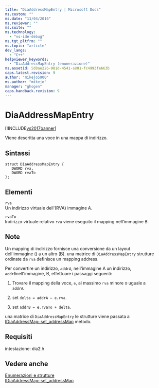 ```yaml
---
title: "DiaAddressMapEntry | Microsoft Docs"
ms.custom: ""
ms.date: "11/04/2016"
ms.reviewer: ""
ms.suite: ""
ms.technology: 
  - "vs-ide-debug"
ms.tgt_pltfrm: ""
ms.topic: "article"
dev_langs: 
  - "C++"
helpviewer_keywords: 
  - "DiaAddressMapEntry (enumerazione)"
ms.assetid: 5d0ae226-981d-4541-a801-fc4993fe663b
caps.latest.revision: 9
author: "mikejo5000"
ms.author: "mikejo"
manager: "ghogen"
caps.handback.revision: 9
---
```

# DiaAddressMapEntry
[!INCLUDE[vs2017banner](../../code-quality/includes/vs2017banner.md)]

Viene descritta una voce in una mappa di indirizzo.  
  
## Sintassi  
  
```cpp#  
struct DiaAddressMapEntry {   
   DWORD rva,  
   DWORD rvaTo  
};  
```  
  
## Elementi  
 `rva`  
 Un indirizzo virtuale dell'\(RVA\) immagine A.  
  
 `rvaTo`  
 Indirizzo virtuale relativo `rva` viene eseguito il mapping nell'immagine B.  
  
## Note  
 Un mapping di indirizzo fornisce una conversione da un layout dell'immagine \(\) a un altro \(B\).  una matrice di `DiaAddressMapEntry` strutture ordinate da  `rva` definisce un mapping address.  
  
 Per convertire un indirizzo, `addrA`, nell'immagine A un indirizzo,  `addrB`nell'immagine, B, effettuare i passaggi seguenti:  
  
1.  Trovare il mapping della voce, `e`, al massimo  `rva` minore o uguale a  `addrA`.  
  
2.  set `delta = addrA – e.rva`.  
  
3.  set `addrB = e.rvaTo + delta`.  
  
 una matrice di `DiaAddressMapEntry` le strutture viene passata a  [IDiaAddressMap::set\_addressMap](../../debugger/debug-interface-access/idiaaddressmap-set-addressmap.md) metodo.  
  
## Requisiti  
 intestazione: dia2.h  
  
## Vedere anche  
 [Enumerazioni e strutture](../../debugger/debug-interface-access/enumerations-and-structures.md)   
 [IDiaAddressMap::set\_addressMap](../../debugger/debug-interface-access/idiaaddressmap-set-addressmap.md)